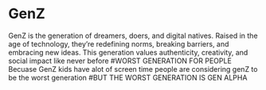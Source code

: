 # GenZ
GenZ is the generation of dreamers, doers, and digital natives. Raised in the age of technology, they’re redefining norms, breaking barriers, and embracing new ideas. This generation values authenticity, creativity, and social impact like never before
#WORST GENERATION FOR PEOPLE
Becuase GenZ kids have alot of screen time people are considering genZ to be the worst generation
#BUT THE WORST GENERATION IS GEN ALPHA
